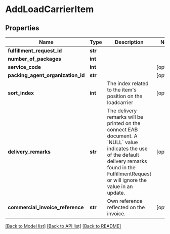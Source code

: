 # AddLoadCarrierItem

## Properties
Name | Type | Description | Notes
------------ | ------------- | ------------- | -------------
**fulfillment_request_id** | **str** |  | 
**number_of_packages** | **int** |  | 
**service_code** | **int** |  | [optional] 
**packing_agent_organization_id** | **str** |  | [optional] 
**sort_index** | **int** | The index related to the item&#x27;s position on the loadcarrier | [optional] 
**delivery_remarks** | **str** | The delivery remarks will be printed on the connect EAB document. A &#x60;NULL&#x60; value indicates the use of the default delivery remarks found in the FulfillmentRequest or will ignore the value in an update. | [optional] 
**commercial_invoice_reference** | **str** | Own reference reflected on the invoice. | [optional] 

[[Back to Model list]](../README.md#documentation-for-models) [[Back to API list]](../README.md#documentation-for-api-endpoints) [[Back to README]](../README.md)

